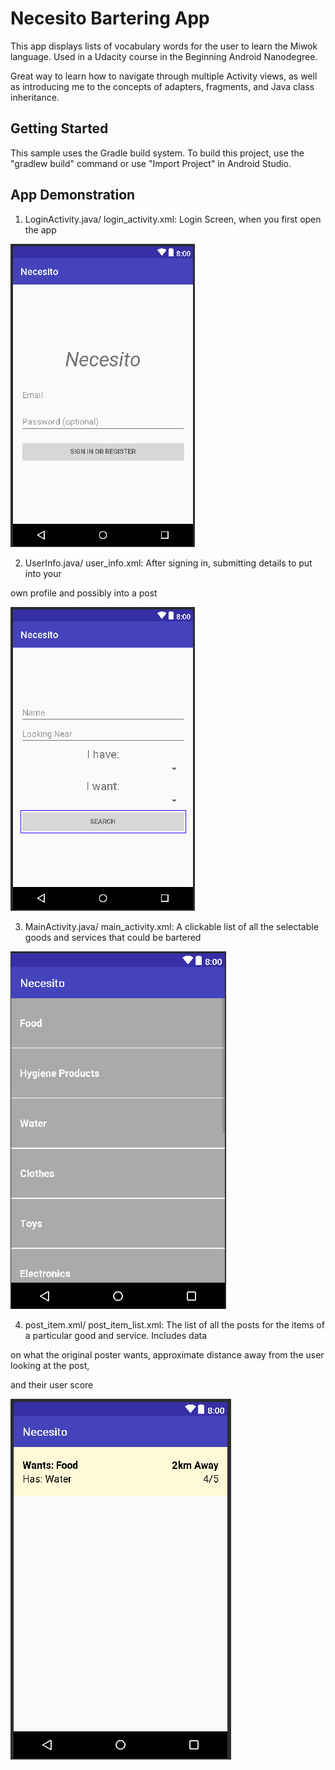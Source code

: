 Necesito Bartering App
===================================

This app displays lists of vocabulary words for the user to learn the Miwok language.
Used in a Udacity course in the Beginning Android Nanodegree.

Great way to learn how to navigate through multiple Activity views, as well as introducing me to
the concepts of adapters, fragments, and Java class inheritance.


Getting Started
---------------

This sample uses the Gradle build system. To build this project, use the
"gradlew build" command or use "Import Project" in Android Studio.


App Demonstration
---------------


1. LoginActivity.java/ login_activity.xml: Login Screen, when you first open the app

![Login Screenshot](img/Login_Activity.png)



2. UserInfo.java/ user_info.xml: After signing in, submitting details to put into your

own profile and possibly into a post

![User Info Screenshot](img/User_Info_Activity.png)



3. MainActivity.java/ main_activity.xml: A clickable list of all the selectable goods and services that could be bartered

![Main List Screenshot](img/Main_List_Activity.png)



4. post_item.xml/ post_item_list.xml: The list of all the posts for the items of a particular good and service. Includes data

on what the original poster wants, approximate distance away from the user looking at the post,

and their user score

![Sub List Screenshot](img/Sub_List_Activity.png)
